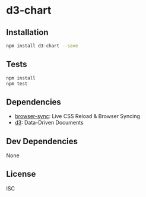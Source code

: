 # d3-chart 



## Installation

```sh
npm install d3-chart --save
```


## Tests

```sh
npm install
npm test
```

## Dependencies

- [browser-sync](https://github.com/Browsersync/browser-sync): Live CSS Reload &amp; Browser Syncing
- [d3](https://github.com/d3/d3): Data-Driven Documents

## Dev Dependencies


None

## License

ISC
